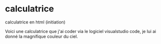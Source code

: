 # calculatrice
calculatrice en html (initiation)

Voici une calculatrice que j'ai coder via le logiciel visualstudio code, je lui ai donné la magnifique couleur du ciel.
